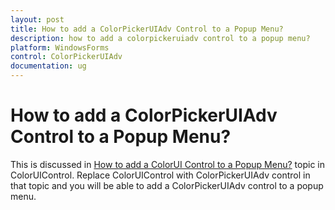 ```yaml
---
layout: post
title: How to add a ColorPickerUIAdv Control to a Popup Menu?
description: how to add a colorpickeruiadv control to a popup menu?
platform: WindowsForms
control: ColorPickerUIAdv 
documentation: ug
---
```

# How to add a ColorPickerUIAdv Control to a Popup Menu?

This is discussed in [How to add a ColorUI Control to a Popup Menu?](/windowsforms/colorui/faq/how-to-add-a-colorui-control-to-a-popup-menu) topic in ColorUIControl. Replace ColorUIControl with ColorPickerUIAdv control in that topic and you will be able to add a ColorPickerUIAdv control to a popup menu.